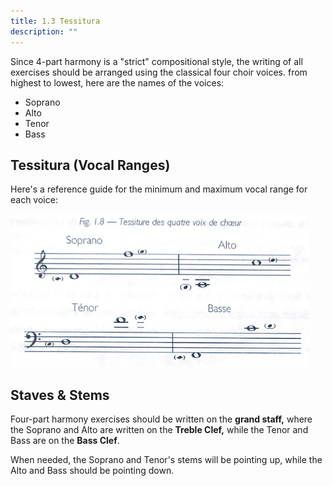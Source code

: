 ```yaml
---
title: 1.3 Tessitura
description: ""
---
```


Since 4-part harmony is a "strict" compositional style, the writing of all exercises should be arranged using the classical four choir voices.  from highest to lowest, here are the names of the voices:

- Soprano
- Alto
- Tenor
- Bass

## Tessitura (Vocal Ranges)

Here's a reference guide for the minimum and maximum vocal range for each voice:

![Vocal range of the 4 choir voices](../../../../assets/tessiture-des-quatre-voix-de-choeur.png)

## Staves & Stems

Four-part harmony exercises should be written on the **grand staff,** where the Soprano and Alto are written on the **Treble Clef,** while the Tenor and Bass are on the **Bass Clef**.

When needed, the Soprano and Tenor's stems will be pointing up, while the Alto and Bass should be pointing down.
